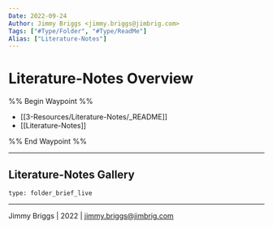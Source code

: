 ```yaml
---
Date: 2022-09-24
Author: Jimmy Briggs <jimmy.briggs@jimbrig.com>
Tags: ["#Type/Folder", "#Type/ReadMe"]
Alias: ["Literature-Notes"]
---
```


# Literature-Notes Overview

%% Begin Waypoint %%
- [[3-Resources/Literature-Notes/_README]]
- [[Literature-Notes]]

%% End Waypoint %%

***

## Literature-Notes Gallery

 
```ccard
type: folder_brief_live
```
 

***

Jimmy Briggs | 2022 | <jimmy.briggs@jimbrig.com>



